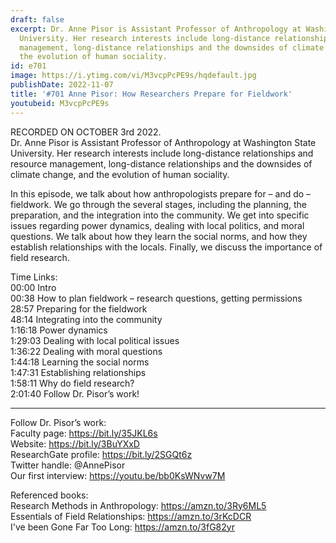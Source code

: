 ```yaml
---
draft: false
excerpt: Dr. Anne Pisor is Assistant Professor of Anthropology at Washington State
  University. Her research interests include long-distance relationships and resource
  management, long-distance relationships and the downsides of climate change, and
  the evolution of human sociality.
id: e701
image: https://i.ytimg.com/vi/M3vcpPcPE9s/hqdefault.jpg
publishDate: 2022-11-07
title: '#701 Anne Pisor: How Researchers Prepare for Fieldwork'
youtubeid: M3vcpPcPE9s
---
```

RECORDED ON OCTOBER 3rd 2022.  
Dr. Anne Pisor is Assistant Professor of Anthropology at Washington State University. Her research interests include long-distance relationships and resource management, long-distance relationships and the downsides of climate change, and the evolution of human sociality.

In this episode, we talk about how anthropologists prepare for – and do – fieldwork. We go through the several stages, including the planning, the preparation, and the integration into the community. We get into specific issues regarding power dynamics, dealing with local politics, and moral questions. We talk about how they learn the social norms, and how they establish relationships with the locals. Finally, we discuss the importance of field research.

Time Links:  
00:00 Intro  
00:38  How to plan fieldwork – research questions, getting permissions  
28:57  Preparing for the fieldwork  
48:14  Integrating into the community  
1:16:18  Power dynamics  
1:29:03  Dealing with local political issues  
1:36:22  Dealing with moral questions  
1:44:18  Learning the social norms  
1:47:31  Establishing relationships  
1:58:11  Why do field research?  
2:01:40  Follow Dr. Pisor’s work!

---

Follow Dr. Pisor’s work:  
Faculty page: https://bit.ly/35JKL6s  
Website: https://bit.ly/3BuYXxD  
ResearchGate profile: https://bit.ly/2SGQt6z  
Twitter handle: @AnnePisor  
Our first interview: https://youtu.be/bb0KsWNvw7M

Referenced books:  
Research Methods in Anthropology: https://amzn.to/3Ry6ML5  
Essentials of Field Relationships: https://amzn.to/3rKcDCR  
I've been Gone Far Too Long: https://amzn.to/3fG82yr
